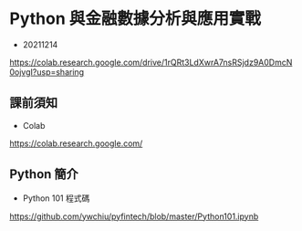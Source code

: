# Python 與金融數據分析與應用實戰

- 20211214

https://colab.research.google.com/drive/1rQRt3LdXwrA7nsRSjdz9A0DmcN0ojvgI?usp=sharing


## 課前須知

- Colab

https://colab.research.google.com/


## Python 簡介

- Python 101 程式碼

https://github.com/ywchiu/pyfintech/blob/master/Python101.ipynb

